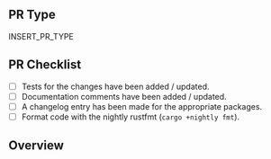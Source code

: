 <!-- Thanks for considering contributing gitdata! -->
<!-- Please fill out the following to make our reviews easy. -->

## PR Type

<!-- What kind of change does this PR make? -->
<!-- Bug Fix / Feature / Refactor / Code Style / Other -->

INSERT_PR_TYPE

## PR Checklist

<!-- Check your PR fulfills the following items. -->
<!-- For draft PRs check the boxes as you complete them. -->

- [ ] Tests for the changes have been added / updated.
- [ ] Documentation comments have been added / updated.
- [ ] A changelog entry has been made for the appropriate packages.
- [ ] Format code with the nightly rustfmt (`cargo +nightly fmt`).

## Overview

<!-- Describe the current and new behavior. -->
<!-- Emphasize any breaking changes. -->

<!-- If this PR fixes or closes an issue, reference it here. -->
<!-- Closes #000 -->
